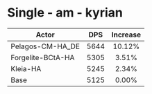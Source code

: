 # Single - am - kyrian
| Actor | DPS | Increase |
|---|:---:|:---:|
|Pelagos-CM-HA_DE|5644|10.12%|
|Forgelite-BCtA-HA|5305|3.51%|
|Kleia-HA|5245|2.34%|
|Base|5125|0.00%|
